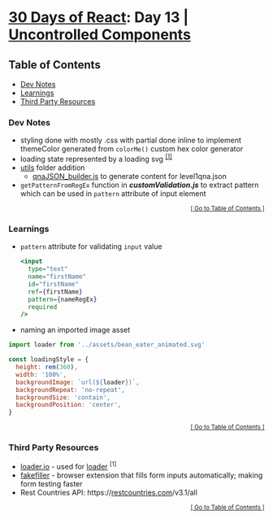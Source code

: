 <div id="readme"></div>

<!-- omit in toc -->
# [30 Days of React](../README.md#readme): Day 13 | [Uncontrolled Components](https://github.com/Asabeneh/30-Days-Of-React/blob/master/13_Day_Controlled_Versus_Uncontrolled_Input/13_uncontrolled_input.md)

<!-- omit in toc -->
## Table of Contents
- [Dev Notes](#dev-notes)
- [Learnings](#learnings)
- [Third Party Resources](#third-party-resources)

### Dev Notes
* styling done with mostly .css with partial done inline to implement themeColor generated from `colorMe()` custom hex color generator
* loading state represented by a loading svg <sup>[[1]](#1)</sup>
* [utils](./src/utils/) folder addition
  * [qnaJSON_builder.js](./src/utils/qnaJSON_builder.js) to generate content for level1qna.json
* `getPatternFromRegEx` function in ***customValidation.js*** to extract pattern which can be used in `pattern` attribute of input element

<div align="right"><sub><a href="#table-of-contents">[ Go to Table of Contents ]</a></sub></div>

### Learnings
* `pattern` attribute for validating `input` value
  ```jsx
  <input
    type="text"
    name="firstName"
    id="firstName"
    ref={firstName}
    pattern={nameRegEx}
    required
  />
  ```
* naming an imported image asset
```js
import loader from '../assets/bean_eater_animated.svg'

const loadingStyle = {
  height: rem(360),
  width: '100%',
  backgroundImage: `url(${loader})`,
  backgroundRepeat: 'no-repeat',
  backgroundSize: 'contain',
  backgroundPosition: 'center',
}
```

<div align="right"><sub><a href="#table-of-contents">[ Go to Table of Contents ]</a></sub></div>

### Third Party Resources
* [loader.io](https://loader.io) - used for [loader](./src/assets/bean_eater_animated.svg) <sup id="1">[1]</sup>
* [fakefiller](https://fakefiller.com/) - browser extension that fills form inputs automatically; making form testing faster
* Rest Countries API: https://[restcountries.com](https://restcountries.com)/v3.1/all

<div align="right"><sub><a href="#table-of-contents">[ Go to Table of Contents ]</a></sub></div>
